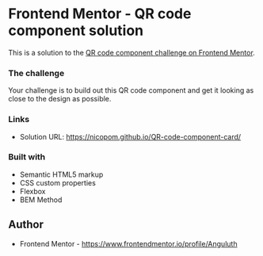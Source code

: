 # Frontend Mentor - QR code component solution

This is a solution to the [QR code component challenge on Frontend Mentor](https://www.frontendmentor.io/challenges/qr-code-component-iux_sIO_H).

### The challenge

Your challenge is to build out this QR code component and get it looking as close to the design as possible.

### Links

- Solution URL: https://nicopom.github.io/QR-code-component-card/

### Built with

- Semantic HTML5 markup
- CSS custom properties
- Flexbox
- BEM Method

## Author

- Frontend Mentor - https://www.frontendmentor.io/profile/Anguluth
